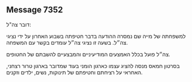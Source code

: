 ## Message 7352

דובר צה"ל:

למשפחתה של מייה שם נמסרה ההודעה בדבר חטיפתה בשבוע האחרון על ידי נציגי צה״ל. בשעה זו נציגי צה״ל עומדים בקשר עם המשפחה.
 
צה״ל פועל בכלל האמצעים המודיעיניים והמבצעיים להשבתם של החטופים.

בסרטון חמאס מנסה להציג עצמו כארגון הומני בעוד שמדובר בארגון טרור רצחני, האחראי על רציחתם וחטיפתם של תינוקות, נשים, ילדים וזקנים.

